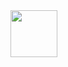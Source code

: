 <img src = "https://github.com/user-attachments/assets/9a3cb7db-6c65-43a7-b441-513659300a00" width="75px" height="75">
